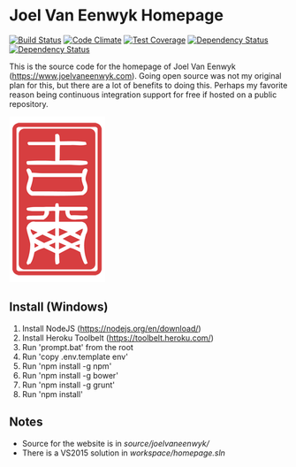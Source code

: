 # Joel Van Eenwyk Homepage

[![Build Status](https://travis-ci.org/joelvaneenwyk/homepage.svg?branch=staging)](https://travis-ci.org/joelvaneenwyk/homepage) [![Code Climate](https://codeclimate.com/github/joelvaneenwyk/homepage/badges/gpa.svg)](https://codeclimate.com/github/joelvaneenwyk/homepage) [![Test Coverage](https://codeclimate.com/github/joelvaneenwyk/homepage/badges/coverage.svg)](https://codeclimate.com/github/joelvaneenwyk/homepage/coverage)
[![Dependency Status](https://david-dm.org/joelvaneenwyk/homepage.svg)](https://david-dm.org/joelvaneenwyk/homepage) [![Dependency Status](https://david-dm.org/joelvaneenwyk/homepage.svg?path=source/joelvaneenwyk)](https://david-dm.org/joelvaneenwyk/homepage?path=source/joelvaneenwyk)

This is the source code for the homepage of Joel Van Eenwyk (https://www.joelvaneenwyk.com). Going open source was not my original plan for this, but there are a lot of benefits to doing this. Perhaps my favorite reason being continuous integration support for free if hosted on a public repository.

![Joel Van Eenwyk](source/joelvaneenwyk/www/images/stamp.png)

## Install (Windows)

1. Install NodeJS (https://nodejs.org/en/download/)
2. Install Heroku Toolbelt (https://toolbelt.heroku.com/)
3. Run 'prompt.bat' from the root
4. Run 'copy .env.template env'
5. Run 'npm install -g npm'
6. Run 'npm install -g bower'
7. Run 'npm install -g grunt'
8. Run 'npm install'

## Notes

* Source for the website is in *source/joelvaneenwyk/*
* There is a VS2015 solution in *workspace/homepage.sln*
